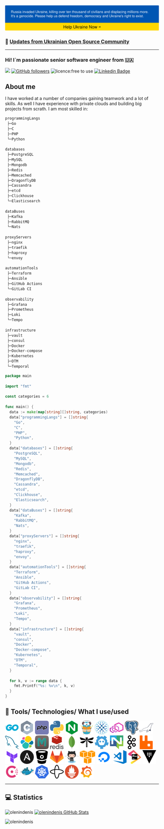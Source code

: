 [![Stand With Ukraine](https://raw.githubusercontent.com/vshymanskyy/StandWithUkraine/main/banner2-direct.svg)](https://vshymanskyy.github.io/StandWithUkraine/)

### 📢 [Updates from Ukrainian Open Source Community](https://github.com/vshymanskyy/StandWithUkraine/blob/main/docs/CommunityUpdates.md)
<hr>

<h3>Hi! I`m passionate senior software engineer from 🇺🇦</h3>

![](https://visitor-badge.glitch.me/badge?page_id=github.com/olenindenis) [![GitHub followers](https://img.shields.io/github/followers/olenindenis?label=Follow&style=social)](https://github.com/olenindenis/?tab=follow)  ![licence:free to use](https://img.shields.io/badge/licence-free--to--use-blue) [![Linkedin Badge](https://img.shields.io/badge/-olenindenis-blue?style=flat&logo=Linkedin&logoColor=white&link=https://www.linkedin.com/in/denis-olenin-b66ab082/)](https://www.linkedin.com/in/denis-olenin-b66ab082/)

## About me

I have worked at a number of companies gaining teamwork and a lot of skills.
As well I have experience with private clouds and building big projects from scrath. I am most skilled in:

```sh
programmingLangs
 ├─Go
 ├─C
 ├─PHP
 └─Python

databases
 ├─PostgreSQL
 ├─MySQL
 ├─Mongodb
 ├─Redis
 ├─Memcached
 ├─DragonflyDB
 ├─Cassandra
 ├─etcd
 ├─Clickhouse
 └─Elasticsearch

dataBuses
 ├─Kafka
 ├─RabbitMQ
 └─Nats

proxyServers
 ├─nginx
 ├─traefik
 ├─haproxy
 └─envoy

automationTools
 ├─Terraform
 ├─Ansible
 ├─GitHub Actions
 └─GitLab CI

observability
 ├─Grafana
 ├─Prometheus
 ├─Loki
 └─Tempo

infrastructure
 ├─vault
 ├─consul
 ├─Docker
 ├─Docker-compose
 ├─Kubernetes
 ├─DTM
 └─Temporal
```

```go
package main

import "fmt"

const categories = 6

func main() {
  data := make(map[string][]string, categories)
  data["programmingLangs"] = []string{
    "Go",
    "C",
    "PHP",
    "Python",
  }
  data["databases"] = []string{
    "PostgreSQL",
    "MySQL",
    "Mongodb",
    "Redis",
    "Memcached",
    "DragonflyDB",
    "Cassandra",
    "etcd",
    "Clickhouse",
    "Elasticsearch",
  }
  data["dataBuses"] = []string{
    "Kafka",
    "RabbitMQ",
    "Nats",
  }
  data["proxyServers"] = []string{
    "nginx",
    "traefik",
    "haproxy",
    "envoy",
  }
  data["automationTools"] = []string{
    "Terraform",
    "Ansible",
    "GitHub Actions",
    "GitLab CI",
  }
  data["observability"] = []string{
    "Grafana",
    "Prometheus",
    "Loki",
    "Tempo",
  }
  data["infrastructure"] = []string{
    "vault",
    "consul",
    "Docker",
    "Docker-compose",
    "Kubernetes",
    "DTM",
    "Temporal",
  }

  for k, v := range data {
    fmt.Printf("%s: %v\n", k, v)
  }
}
```


<h2>🚀 Tools/ Technologies/ What I use/used</h2>
<p align="left">
<img src="images/svgicons/go-svgrepo-com.svg" alt="go" width="45" height="45" />
<img src="images/svgicons/open-std_c-icon.svg" alt="c" width="45" height="45" />
<img src="images/svgicons/php-svgrepo-com.svg" alt="php" width="45" height="45" />
<img src="images/svgicons/python-icon.svg" alt="python" width="45" height="45" />
<img src="images/svgicons/nginx-icon.svg" alt="nginx" width="45" height="45" />
<img src="images/svgicons/traefikio-icon.svg" alt="traefic" width="45" height="45" />
<img src="images/svgicons/haproxy-icon.svg" alt="haproxy" width="45" height="45" />
<img src="images/svgicons/envoyproxyio-icon.svg" alt="envoy" width="45" height="45" />
<img src="images/svgicons/postgresql-svgrepo-com.svg" alt="PostgreSQL" width="45" height="45" />
<img src="images/svgicons/mariadb-icon.svg" alt="MariaDb" width="45" height="45" />
<img src="images/svgicons/mysql-icon.svg" alt="mysql" width="45" height="45" />
<img src="images/svgicons/elastic-icon.svg" alt="Elastic" width="45" height="45" />
<img src="images/svgicons/memcached-icon.svg" alt="Memcached" width="45" height="45" />
<img src="images/svgicons/redis-original-wordmark.svg" alt="redis" width="45" height="45" />
<img src="images/svgicons/mongodb-icon.svg" alt="mongodb" width="45" height="45" />
<img src="images/svgicons/dragonfly-vector-1-svgrepo-com.svg" alt="dragonflydb" width="45" height="45" />
<img src="images/svgicons/etcd-svgrepo-com.svg" alt="etcd" width="45" height="45" />
<img src="images/svgicons/natsio-icon.svg" alt="nats" width="45" height="45" />
<img src="images/svgicons/apache_kafka-icon.svg" alt="kafka" width="45" height="45" />
<img src="images/svgicons/rabbitmq-icon.svg" alt="rabbitmq" width="45" height="45" />
<img src="images/svgicons/terraform-svgrepo-com.svg" alt="Terraform" width="45" height="45" />
<img src="images/svgicons/ansible-icon.svg" alt="Ansible" width="45" height="45" />
<img src="images/svgicons/bitbucket-icon.svg" alt="BitBucket" width="45" height="45" />
<img src="images/svgicons/gitlab-icon.svg" alt="Gitlab" width="45" height="45" />
<img src="images/svgicons/github-icon.svg" alt="Github" width="45" height="45" />
<img src="images/svgicons/amazon_aws-icon.svg" alt="Aws" width="50" height="45" />
<img src="images/svgicons/digitalocean-svgrepo-com.svg" alt="DO" width="50" height="45" />
<img src="images/svgicons/visualstudio_code-icon.svg" alt="VS-Code" width="45" height="45" />
<img src="images/svgicons/jetbrains-icon.svg" alt="Jetbrains" width="45" height="45" />
<img src="images/svgicons/vault-svgrepo-com.svg" alt="Vault" width="45" height="45" />
<img src="images/svgicons/consul-svgrepo-com.svg" alt="Consul" width="45" height="45" />
<img src="images/svgicons/docker-icon.svg" alt="Docker" width="45" height="45" />
<img src="images/svgicons/kubernetes-icon.svg" alt="Kubernetes" width="45" height="45" />
<img src="images/svgicons/temporalio.svg" alt="Temporal" width="45" height="45" />
<img src="images/svgicons/prometheusio-icon.svg" alt="prometheusio" width="45" height="45" />
<img src="images/svgicons/grafana-svgrepo-com.svg" alt="grafana" width="45" height="45" />

</p>

---
## 💻 Statistics

<p>
  <img align="center" src="https://github-readme-streak-stats.herokuapp.com/?user=olenindenis&theme=prussian" alt="olenindenis" />
<a href="https://github.com/olenindenis/olenindenis">
  <img align="center" src="https://bad-apple-github-readme.vercel.app/api?username=olenindenis&show_icons=true&line_height=27&count_private=true&theme=cobalt" alt="olenindenis GitHub Stats" />
</a>

  <img align="left" src="https://github-readme-stats.vercel.app/api/top-langs?username=olenindenis&theme=cobalt&show_icons=true&locale=en&layout=compact" alt="olenindenis" /></p>
